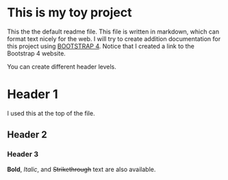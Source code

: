 # This is my toy project

This the the default readme file.  This file is written in markdown, which can format text nicely for the web. I will try to create addition documentation for this project using  [BOOTSTRAP 4](https://getbootstrap.com/docs/4.0/getting-started/introduction/).  Notice that I created a link to the Bootstrap 4 website.

You can create different header levels.
# Header 1
I used this at the top of the file.
## Header 2
### Header 3

**Bold**, *Italic*, and ~~Strikethrough~~ text are also available. 

